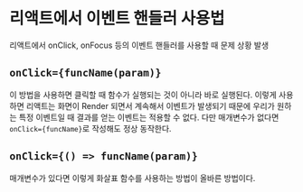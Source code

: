 # 리액트에서 이벤트 핸들러 사용법

리액트에서 onClick, onFocus 등의 이벤트 핸들러를 사용할 때 문제 상황 발생

## `onClick={funcName(param)}`

이 방법을 사용하면 클릭할 때 함수가 실행되는 것이 아니라 바로 실행된다. 이렇게 사용하면 리액트는 화면이 Render 되면서 계속해서 이벤트가 발생되기 때문에 우리가 원하는 특정 이벤트일 때 결과를 얻는 이벤트는 적용할 수 없다. 다만 매개변수가 없다면 `onClick={funcName}`로 작성해도 정상 동작한다.

## `onClick={() => funcName(param)}`

매개변수가 있다면 이렇게 화살표 함수를 사용하는 방법이 올바른 방법이다.

